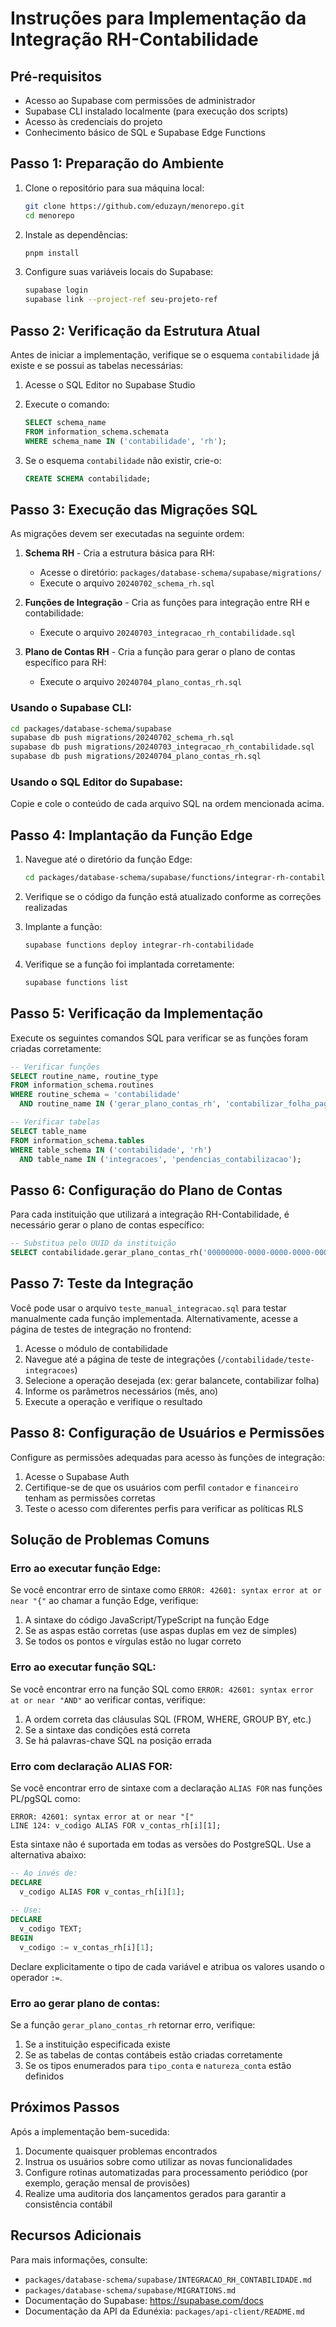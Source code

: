 # Instruções para Implementação da Integração RH-Contabilidade

## Pré-requisitos

- Acesso ao Supabase com permissões de administrador
- Supabase CLI instalado localmente (para execução dos scripts)
- Acesso às credenciais do projeto
- Conhecimento básico de SQL e Supabase Edge Functions

## Passo 1: Preparação do Ambiente

1. Clone o repositório para sua máquina local:
   ```bash
   git clone https://github.com/eduzayn/menorepo.git
   cd menorepo
   ```

2. Instale as dependências:
   ```bash
   pnpm install
   ```

3. Configure suas variáveis locais do Supabase:
   ```bash
   supabase login
   supabase link --project-ref seu-projeto-ref
   ```

## Passo 2: Verificação da Estrutura Atual

Antes de iniciar a implementação, verifique se o esquema `contabilidade` já existe e se possui as tabelas necessárias:

1. Acesse o SQL Editor no Supabase Studio
2. Execute o comando:
   ```sql
   SELECT schema_name
   FROM information_schema.schemata
   WHERE schema_name IN ('contabilidade', 'rh');
   ```

3. Se o esquema `contabilidade` não existir, crie-o:
   ```sql
   CREATE SCHEMA contabilidade;
   ```

## Passo 3: Execução das Migrações SQL

As migrações devem ser executadas na seguinte ordem:

1. **Schema RH** - Cria a estrutura básica para RH:
   - Acesse o diretório: `packages/database-schema/supabase/migrations/`
   - Execute o arquivo `20240702_schema_rh.sql`

2. **Funções de Integração** - Cria as funções para integração entre RH e contabilidade:
   - Execute o arquivo `20240703_integracao_rh_contabilidade.sql`

3. **Plano de Contas RH** - Cria a função para gerar o plano de contas específico para RH:
   - Execute o arquivo `20240704_plano_contas_rh.sql`

### Usando o Supabase CLI:

```bash
cd packages/database-schema/supabase
supabase db push migrations/20240702_schema_rh.sql
supabase db push migrations/20240703_integracao_rh_contabilidade.sql
supabase db push migrations/20240704_plano_contas_rh.sql
```

### Usando o SQL Editor do Supabase:

Copie e cole o conteúdo de cada arquivo SQL na ordem mencionada acima.

## Passo 4: Implantação da Função Edge

1. Navegue até o diretório da função Edge:
   ```bash
   cd packages/database-schema/supabase/functions/integrar-rh-contabilidade
   ```

2. Verifique se o código da função está atualizado conforme as correções realizadas

3. Implante a função:
   ```bash
   supabase functions deploy integrar-rh-contabilidade
   ```

4. Verifique se a função foi implantada corretamente:
   ```bash
   supabase functions list
   ```

## Passo 5: Verificação da Implementação

Execute os seguintes comandos SQL para verificar se as funções foram criadas corretamente:

```sql
-- Verificar funções
SELECT routine_name, routine_type
FROM information_schema.routines
WHERE routine_schema = 'contabilidade'
  AND routine_name IN ('gerar_plano_contas_rh', 'contabilizar_folha_pagamento', 'contabilizar_provisao_ferias', 'relatorio_custos_pessoal');

-- Verificar tabelas
SELECT table_name
FROM information_schema.tables
WHERE table_schema IN ('contabilidade', 'rh')
  AND table_name IN ('integracoes', 'pendencias_contabilizacao');
```

## Passo 6: Configuração do Plano de Contas

Para cada instituição que utilizará a integração RH-Contabilidade, é necessário gerar o plano de contas específico:

```sql
-- Substitua pelo UUID da instituição
SELECT contabilidade.gerar_plano_contas_rh('00000000-0000-0000-0000-000000000000');
```

## Passo 7: Teste da Integração

Você pode usar o arquivo `teste_manual_integracao.sql` para testar manualmente cada função implementada. Alternativamente, acesse a página de testes de integração no frontend:

1. Acesse o módulo de contabilidade
2. Navegue até a página de teste de integrações (`/contabilidade/teste-integracoes`)
3. Selecione a operação desejada (ex: gerar balancete, contabilizar folha)
4. Informe os parâmetros necessários (mês, ano)
5. Execute a operação e verifique o resultado

## Passo 8: Configuração de Usuários e Permissões

Configure as permissões adequadas para acesso às funções de integração:

1. Acesse o Supabase Auth
2. Certifique-se de que os usuários com perfil `contador` e `financeiro` tenham as permissões corretas
3. Teste o acesso com diferentes perfis para verificar as políticas RLS

## Solução de Problemas Comuns

### Erro ao executar função Edge:

Se você encontrar erro de sintaxe como `ERROR: 42601: syntax error at or near "{"` ao chamar a função Edge, verifique:

1. A sintaxe do código JavaScript/TypeScript na função Edge
2. Se as aspas estão corretas (use aspas duplas em vez de simples)
3. Se todos os pontos e vírgulas estão no lugar correto

### Erro ao executar função SQL:

Se você encontrar erro na função SQL como `ERROR: 42601: syntax error at or near "AND"` ao verificar contas, verifique:

1. A ordem correta das cláusulas SQL (FROM, WHERE, GROUP BY, etc.)
2. Se a sintaxe das condições está correta
3. Se há palavras-chave SQL na posição errada

### Erro com declaração ALIAS FOR:

Se você encontrar erro de sintaxe com a declaração `ALIAS FOR` nas funções PL/pgSQL como:
```
ERROR: 42601: syntax error at or near "["
LINE 124: v_codigo ALIAS FOR v_contas_rh[i][1];
```

Esta sintaxe não é suportada em todas as versões do PostgreSQL. Use a alternativa abaixo:

```sql
-- Ao invés de:
DECLARE
  v_codigo ALIAS FOR v_contas_rh[i][1];
  
-- Use:
DECLARE
  v_codigo TEXT;
BEGIN
  v_codigo := v_contas_rh[i][1];
```

Declare explicitamente o tipo de cada variável e atribua os valores usando o operador `:=`.

### Erro ao gerar plano de contas:

Se a função `gerar_plano_contas_rh` retornar erro, verifique:

1. Se a instituição especificada existe
2. Se as tabelas de contas contábeis estão criadas corretamente
3. Se os tipos enumerados para `tipo_conta` e `natureza_conta` estão definidos

## Próximos Passos

Após a implementação bem-sucedida:

1. Documente quaisquer problemas encontrados
2. Instrua os usuários sobre como utilizar as novas funcionalidades
3. Configure rotinas automatizadas para processamento periódico (por exemplo, geração mensal de provisões)
4. Realize uma auditoria dos lançamentos gerados para garantir a consistência contábil

## Recursos Adicionais

Para mais informações, consulte:

- `packages/database-schema/supabase/INTEGRACAO_RH_CONTABILIDADE.md`
- `packages/database-schema/supabase/MIGRATIONS.md`
- Documentação do Supabase: https://supabase.com/docs
- Documentação da API da Edunéxia: `packages/api-client/README.md` 